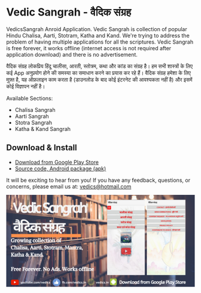# Vedic Sangrah - वैदिक संग्रह
VedicsSangrah Anroid Application.
Vedic Sangrah is collection of popular Hindu Chalisa, Aarti, Stotram, Katha and Kand. We're trying to address the problem of having multiple applications for all the scriptures. Vedic Sangrah is free forever, it works offline (internet access is not required after application download) and there is no advertisement.

वैदिक संग्रह लोकप्रिय हिंदू चालीसा, आरती, स्तोत्रम, कथा और कांड का संग्रह है। हम सभी शास्त्रों के लिए कई App अनुप्रयोग होने की समस्या का समाधान करने का प्रयास कर रहे हैं। वैदिक संग्रह हमेशा के लिए मुफ़्त है, यह ऑफ़लाइन काम करता है (डाउनलोड के बाद कोई इंटरनेट की आवश्यकता नहीं है) और इसमें कोई विज्ञापन नहीं है।

Available Sections:
* Chalisa Sangrah
* Aarti Sangrah
* Stotra Sangrah
* Katha & Kand Sangrah

## Download & Install

- [Download from Google Play Store](https://play.google.com/store/apps/details?id=com.prod.vedicsangrah&hl=en_IN)
- [Source code, Android package (apk)](https://github.com/pratik-lal/VedicsSangrah/releases)

It will be exciting to hear from you! If you have any feedback, questions, or concerns, please email us at: vedics@hotmail.com

![picture](https://github.com/pratik-lal/VedicsSangrah/blob/master/Vedic%20Sangrah%20Feature%20Graphic-prod.png)

